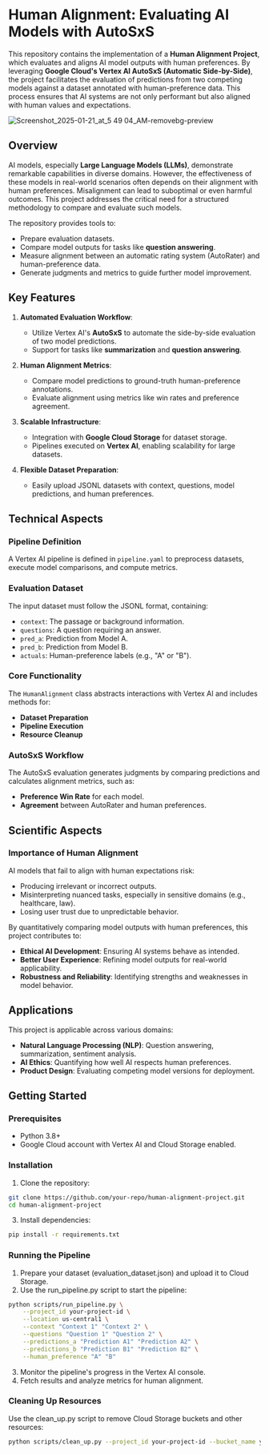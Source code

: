 # Human Alignment: Evaluating AI Models with AutoSxS

This repository contains the implementation of a **Human Alignment Project**, which evaluates and aligns AI model outputs with human preferences. By leveraging **Google Cloud's Vertex AI AutoSxS (Automatic Side-by-Side)**, the project facilitates the evaluation of predictions from two competing models against a dataset annotated with human-preference data. This process ensures that AI systems are not only performant but also aligned with human values and expectations.


![Screenshot_2025-01-21_at_5 49 04_AM-removebg-preview](https://github.com/user-attachments/assets/d4b42393-98d9-4f47-a6fc-79ee9a11f2ad)



## Overview

AI models, especially **Large Language Models (LLMs)**, demonstrate remarkable capabilities in diverse domains. However, the effectiveness of these models in real-world scenarios often depends on their alignment with human preferences. Misalignment can lead to suboptimal or even harmful outcomes. This project addresses the critical need for a structured methodology to compare and evaluate such models.

The repository provides tools to:
- Prepare evaluation datasets.
- Compare model outputs for tasks like **question answering**.
- Measure alignment between an automatic rating system (AutoRater) and human-preference data.
- Generate judgments and metrics to guide further model improvement.

## Key Features

1. **Automated Evaluation Workflow**:
   - Utilize Vertex AI's **AutoSxS** to automate the side-by-side evaluation of two model predictions.
   - Support for tasks like **summarization** and **question answering**.

2. **Human Alignment Metrics**:
   - Compare model predictions to ground-truth human-preference annotations.
   - Evaluate alignment using metrics like win rates and preference agreement.

3. **Scalable Infrastructure**:
   - Integration with **Google Cloud Storage** for dataset storage.
   - Pipelines executed on **Vertex AI**, enabling scalability for large datasets.

4. **Flexible Dataset Preparation**:
   - Easily upload JSONL datasets with context, questions, model predictions, and human preferences.

## Technical Aspects

### Pipeline Definition
A Vertex AI pipeline is defined in `pipeline.yaml` to preprocess datasets, execute model comparisons, and compute metrics.

### Evaluation Dataset
The input dataset must follow the JSONL format, containing:
- `context`: The passage or background information.
- `questions`: A question requiring an answer.
- `pred_a`: Prediction from Model A.
- `pred_b`: Prediction from Model B.
- `actuals`: Human-preference labels (e.g., "A" or "B").

### Core Functionality
The `HumanAlignment` class abstracts interactions with Vertex AI and includes methods for:
- **Dataset Preparation**
- **Pipeline Execution**
- **Resource Cleanup**

### AutoSxS Workflow
The AutoSxS evaluation generates judgments by comparing predictions and calculates alignment metrics, such as:
- **Preference Win Rate** for each model.
- **Agreement** between AutoRater and human preferences.

## Scientific Aspects

### Importance of Human Alignment
AI models that fail to align with human expectations risk:
- Producing irrelevant or incorrect outputs.
- Misinterpreting nuanced tasks, especially in sensitive domains (e.g., healthcare, law).
- Losing user trust due to unpredictable behavior.

By quantitatively comparing model outputs with human preferences, this project contributes to:
- **Ethical AI Development**: Ensuring AI systems behave as intended.
- **Better User Experience**: Refining model outputs for real-world applicability.
- **Robustness and Reliability**: Identifying strengths and weaknesses in model behavior.

## Applications
This project is applicable across various domains:
- **Natural Language Processing (NLP)**: Question answering, summarization, sentiment analysis.
- **AI Ethics**: Quantifying how well AI respects human preferences.
- **Product Design**: Evaluating competing model versions for deployment.





## Getting Started

### Prerequisites
- Python 3.8+
- Google Cloud account with Vertex AI and Cloud Storage enabled.

### Installation
1. Clone the repository:
``` bash
git clone https://github.com/your-repo/human-alignment-project.git
cd human-alignment-project
```

3. Install dependencies:
``` bash
pip install -r requirements.txt
```

### Running the Pipeline
1. Prepare your dataset (evaluation_dataset.json) and upload it to Cloud Storage.
2. Use the run_pipeline.py script to start the pipeline:
``` bash
python scripts/run_pipeline.py \
    --project_id your-project-id \
    --location us-central1 \
    --context "Context 1" "Context 2" \
    --questions "Question 1" "Question 2" \
    --predictions_a "Prediction A1" "Prediction A2" \
    --predictions_b "Prediction B1" "Prediction B2" \
    --human_preference "A" "B"
```
3. Monitor the pipeline's progress in the Vertex AI console.
4. Fetch results and analyze metrics for human alignment.
### Cleaning Up Resources
Use the clean_up.py script to remove Cloud Storage buckets and other resources:
``` bash
python scripts/clean_up.py --project_id your-project-id --bucket_name your-bucket-name --delete_bucket
```
